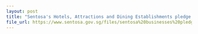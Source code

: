 ```yaml
---
layout: post
title: "Sentosa's Hotels, Attractions and Dining Establishments pledge to remove Single-Use Plastic Bottled Water by end 2023"
file_url: https://www.sentosa.gov.sg/files/sentosa%20businesses%20pledge%20to%20remove%20single-use%20plastic%20bottled%20water%20by%20end%202023.pdf
---
```

